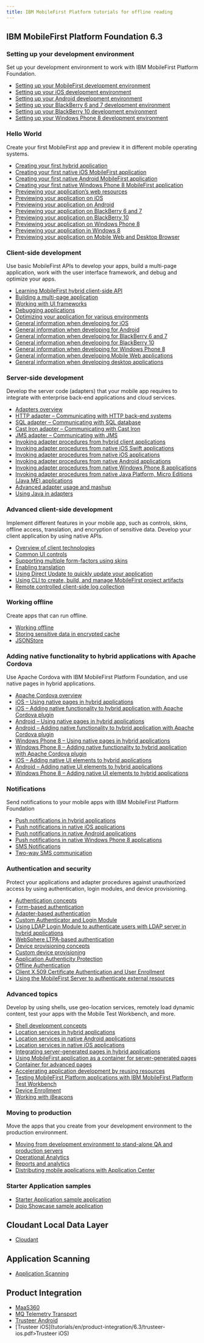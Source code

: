 ```yaml
---
title: IBM MobileFirst Platform tutorials for offline reading
---
```


## IBM MobileFirst Platform Foundation 6.3

### Setting up your development environment
Set up your development environment to work with IBM MobileFirst Platform Foundation.

* [Setting up your MobileFirst development environment](tutorials/en/foundation/6.3/setting-up-your-development-environment/setting-mobilefirst-development-environment.pdf)
* [Setting up your iOS development environment](tutorials/en/foundation/6.3/setting-up-your-development-environment/setting-ios-development-environment.pdf)
* [Setting up your Android development environment](tutorials/en/foundation/6.3/setting-up-your-development-environment/setting-android-development-environment.pdf)
* [Setting up your BlackBerry 6 and 7 development environment](tutorials/en/foundation/6.3/setting-up-your-development-environment/setting-blackberry-6-7-development-environment.pdf)
* [Setting up your BlackBerry 10 development environment](tutorials/en/foundation/6.3/setting-up-your-development-environment/setting-blackberry-10-development-environment.pdf)
* [Setting up your Windows Phone 8 development environment](tutorials/en/foundation/6.3/setting-up-your-development-environment/setting-windows-phone-8-development-environment.pdf)

### Hello World
Create your first MobileFirst app and preview it in different mobile operating systems.

* [Creating your first hybrid application](tutorials/en/foundation/6.3/hello-world/creating-your-first-hybrid-application.pdf)
* [Creating your first native iOS MobileFirst application](tutorials/en/foundation/6.3/hello-world/creating-first-native-ios-mobilefirst-application.pdf)
* [Creating your first native Android MobileFirst application](tutorials/en/foundation/6.3/hello-world/creating-first-native-android-mobilefirst-application.pdf)
* [Creating your first native Windows Phone 8 MobileFirst application](tutorials/en/foundation/6.3/hello-world/creating-first-native-windows-phone-8-mobilefirst-application.pdf)
* [Previewing your application’s web resources](tutorials/en/foundation/6.3/hello-world/previewing-applications-web-resources.pdf)
* [Previewing your application on iOS](tutorials/en/foundation/6.3/hello-world/previewing-application-ios.pdf)
* [Previewing your application on Android](tutorials/en/foundation/6.3/hello-world/previewing-application-android.pdf)
* [Previewing your application on BlackBerry 6 and 7](tutorials/en/foundation/6.3/hello-world/previewing-application-blackberry-6-7.pdf)
* [Previewing your application on BlackBerry 10](tutorials/en/foundation/6.3/hello-world/previewing-application-blackberry-10)
* [Previewing your application on Windows Phone 8](tutorials/en/foundation/6.3/hello-world/previewing-application-windows-phone-8.pdf)
* [Previewing your application in Windows 8](tutorials/en/foundation/6.3/hello-world/previewing-application-windows-8.pdf)
* [Previewing your application on Mobile Web and Desktop Browser](tutorials/en/foundation/6.3/hello-world/previewing-application-mobile-web-desktop-browser.pdf)

### Client-side development
Use basic MobileFirst APIs to develop your apps, build a multi-page application, work with the user interface framework, and debug and optimize your apps.

* [Learning MobileFirst hybrid client-side API](tutorials/en/foundation/6.3/client-side-development-basics/learning-mobilefirst-hybrid-client-side-api.pdf)
* [Building a multi-page application](tutorials/en/foundation/6.3/client-side-development-basics/building-multi-page-application.pdf)
* [Working with UI frameworks](tutorials/en/foundation/6.3/client-side-development-basics/working-ui-frameworks.pdf)
* [Debugging applications](tutorials/en/foundation/6.3/client-side-development-basics/debugging-applications.pdf)
* [Optimizing your application for various environments](tutorials/en/foundation/6.3/client-side-development-basics/optimizing-application-various-environments.pdf)
* [General information when developing for iOS](tutorials/en/foundation/6.3/client-side-development-basics/general-information-developing-ios.pdf)
* [General information when developing for Android](tutorials/en/foundation/6.3/client-side-development-basics/general-information-developing-android.pdf)
* [General information when developing for BlackBerry 6 and 7](tutorials/en/foundation/6.3/client-side-development-basics/general-information-developing-blackberry-6-7.pdf)
* [General information when developing for BlackBerry 10](tutorials/en/foundation/6.3/client-side-development-basics/general-information-developing-blackberry-10.pdf)
* [General information when developing for Windows Phone 8](tutorials/en/foundation/6.3/client-side-development-basics/general-information-developing-windows-phone-8.pdf)
* [General information when developing Mobile Web applications](tutorials/en/foundation/6.3/client-side-development-basics/general-information-developing-mobile-web-applications.pdf)
* [General information when developing desktop applications](tutorials/en/foundation/6.3/client-side-development-basics/general-information-developing-desktop-applications.pdf)

### Server-side development
Develop the server code (adapters) that your mobile app requires to integrate with enterprise back-end applications and cloud services.

* [Adapters overview](tutorials/en/foundation/6.3/server-side-development/adapter-framework-overview.pdf)
* [HTTP adapter – Communicating with HTTP back-end systems](tutorials/en/foundation/6.3/server-side-development/http-adapter-communicating-http-back-end-systems.pdf)
* [SQL adapter – Communicating with SQL database](tutorials/en/foundation/6.3/server-side-development/sql-adapter-communicating-sql-database.pdf)
* [Cast Iron adapter – Communicating with Cast Iron](tutorials/en/foundation/6.3/server-side-development/cast-iron-adapter-communicating-cast-iron.pdf)
* [JMS adapter – Communicating with JMS](tutorials/en/foundation/6.3/server-side-development/jms-adapter-communicating-jms.pdf)
* [Invoking adapter procedures from hybrid client applications](tutorials/en/foundation/6.3/server-side-development/invoking-adapter-procedures-hybrid-client-applications.pdf)
*  [Invoking adapter procedures from native iOS Swift applications](tutorials/en/foundation/6.3/server-side-development/invoking-adapter-procedures-native-ios-swift-applications.pdf)
* [Invoking adapter procedures from native iOS applications](tutorials/en/foundation/6.3/server-side-development/invoking-adapter-procedures-native-ios-applications.pdf)
* [Invoking adapter procedures from native Android applications](tutorials/en/foundation/6.3/server-side-development/invoking-adapter-procedures-native-android-applications.pdf)
* [Invoking adapter procedures from native Windows Phone 8 applications](tutorials/en/foundation/6.3/server-side-development/invoking-adapter-procedures-native-windows-phone-8-applications.pdf)
* [Invoking adapter procedures from native Java Platform, Micro Editions (Java ME) applications](tutorials/en/foundation/6.3/server-side-development/invoking-adapter-procedures-native-java-platform-micro-editions-java-applications.pdf)
* [Advanced adapter usage and mashup](tutorials/en/foundation/6.3/server-side-development/advanced-adapter-usage-mashup.pdf)
* [Using Java in adapters](tutorials/en/foundation/6.3/server-side-development/using-java-adapters.pdf)

### Advanced client-side development
Implement different features in your mobile app, such as controls, skins, offline access, translation, and encryption of sensitive data. Develop your client application by using native APIs.

* [Overview of client technologies](tutorials/en/foundation/6.3/advanced-client-side-development/overview-client-technologies.pdf)
* [Common UI controls](tutorials/en/foundation/6.3/advanced-client-side-development/common-ui-controls.pdf)
* [Supporting multiple form-factors using skins](tutorials/en/foundation/6.3/advanced-client-side-development/supporting-multiple-form-factors-using-skins.pdf)
* [Enabling translation](tutorials/en/foundation/6.3/advanced-client-side-development/enabling-translation.pdf)
* [Using Direct Update to quickly update your application](tutorials/en/foundation/6.3/advanced-client-side-development/using-direct-update-quickly-update-application.pdf)
* [Using CLI to create, build, and manage MobileFirst project artifacts](tutorials/en/foundation/6.3/advanced-client-side-development/using-cli-create-build-manage-project-artifacts.pdf)
* [Remote controlled client-side log collection](tutorials/en/foundation/6.3/advanced-client-side-development/remote-controlled-client-side-log-collection.pdf)

### Working offline
Create apps that can run offline.

* [Working offline](tutorials/en/foundation/6.3/working-offline/working-offline.pdf)
* [Storing sensitive data in encrypted cache](tutorials/en/foundation/6.3/working-offline/storing-sensitive-data-encrypted-cache.pdf)
* [JSONStore](tutorials/en/foundation/6.3/working-offline/jsonstore.pdf)

### Adding native functionality to hybrid applications with Apache Cordova
Use Apache Cordova with IBM MobileFirst Platform Foundation, and use native pages in hybrid applications.

* [Apache Cordova overview](tutorials/en/foundation/6.3/adding-native-functionality/apache-cordova-overview.pdf)
* [iOS – Using native pages in hybrid applications](tutorials/en/foundation/6.3/adding-native-functionality/ios-using-native-pages-hybrid-applications.pdf)
* [iOS – Adding native functionality to hybrid application with Apache Cordova plugin](tutorials/en/foundation/6.3/adding-native-functionality/ios-adding-native-functionality-hybrid-application-apache-cordova-plugin.pdf)
* [Android – Using native pages in hybrid applications](tutorials/en/foundation/6.3/adding-native-functionality/android-using-native-pages-hybrid-applications.pdf)
* [Android – Adding native functionality to hybrid application with Apache Cordova plugin](tutorials/en/foundation/6.3/adding-native-functionality/android-adding-native-functionality-hybrid-application-apache-cordova-plugin.pdf)
* [Windows Phone 8 – Using native pages in hybrid applications](tutorials/en/foundation/6.3/adding-native-functionality/windows-phone-8-using-native-pages-hybrid-applications.pdf)
* [Windows Phone 8 – Adding native functionality to hybrid application with Apache Cordova plugin](tutorials/en/foundation/6.3/adding-native-functionality/windows-phone-8-adding-native-functionality-hybrid-application-apache-cordova-plugin.pdf)
*  [iOS – Adding native UI elements to hybrid applications](tutorials/en/foundation/6.3/adding-native-functionality/ios-adding-native-ui-elements-hybrid-applications.pdf)
*  [Android – Adding native UI elements to hybrid applications](tutorials/en/foundation/6.3/adding-native-functionality/android-adding-native-ui-elements-hybrid-applications.pdf)
*  [Windows Phone 8 – Adding native UI elements to hybrid applications](tutorials/en/foundation/6.3/adding-native-functionality/windows-phone-8-adding-native-ui-elements-hybrid-applications.pdf)

### Notifications
Send notifications to your mobile apps with IBM MobileFirst Platform Foundation

* [Push notifications in hybrid applications](tutorials/en/foundation/6.3/notifications/push-notifications-hybrid-applications.pdf)
* [Push notifications in native iOS applications](tutorials/en/foundation/6.3/notifications/push-notifications-native-ios-applications.pdf)
* [Push notifications in native Android applications](tutorials/en/foundation/6.3/notifications/push-notification-native-android-applications.pdf)
*  [Push notifications in native Windows Phone 8 applications](tutorials/en/foundation/6.3/notifications/push-notification-native-windows-phone-8-applications.pdf)
* [SMS Notifications](tutorials/en/foundation/6.3/notifications/sms-notifications.pdf)
* [Two-way SMS communication](tutorials/en/foundation/6.3/notifications/two-way-sms-communication.pdf)

### Authentication and security
Protect your applications and adapter procedures against unauthorized access by using authentication, login modules, and device provisioning.

* [Authentication concepts](tutorials/en/foundation/6.3/authentication-security/authentication-concepts.pdf)
* [Form-based authentication](tutorials/en/foundation/6.3/authentication-security/form-based-authentication.pdf)
* [Adapter-based authentication](tutorials/en/foundation/6.3/authentication-security/adapter-based-authentication.pdf)
* [Custom Authenticator and Login Module](tutorials/en/foundation/6.3/authentication-security/custom-authenticator-login-module.pdf)
* [Using LDAP Login Module to authenticate users with LDAP server in hybrid applications](tutorials/en/foundation/6.3/authentication-security/using-ldap-login-module-authenticate-users-ldap-server-hybrid-applications.pdf)
* [WebSphere LTPA-based authentication](tutorials/en/foundation/6.3/authentication-security/websphere-ltpa-based-authentication.pdf)
* [Device provisioning concepts](tutorials/en/foundation/6.3/authentication-security/device-provisioning-concepts.pdf)
* [Custom device provisioning](tutorials/en/foundation/6.3/authentication-security/custom-device-provisioning.pdf)
* [Application Authenticity Protection](tutorials/en/foundation/6.3/authentication-security/application-authenticity-protection.pdf)
*  [Offline Authentication](tutorials/en/foundation/6.3/authentication-security/offline-authentication.pdf)
* [Client X.509 Certificate Authentication and User Enrollment](tutorials/en/foundation/6.3/authentication-security/client-x-509-certificate-authentication-user-enrollment.pdf)
* [Using the MobileFirst Server to authenticate external resources](tutorials/en/foundation/6.3/authentication-security/using-mobilefirst-server-authenticate-external-resources.pdf)

### Advanced topics
Develop by using shells, use geo-location services, remotely load dynamic content, test your apps with the Mobile Test Workbench, and more.

* [Shell development concepts](tutorials/en/foundation/6.3/advanced-topics/shell-development-concepts.pdf)
* [Location services in hybrid applications](tutorials/en/foundation/6.3/advanced-topics/location-services-hybrid-applications.pdf)
* [Location services in native Android applications](tutorials/en/foundation/6.3/advanced-topics/location-services-native-android-applications.pdf)
* [Location services in native iOS applications](tutorials/en/foundation/6.3/advanced-topics/location-services-native-ios-applications.pdf)
* [Integrating server-generated pages in hybrid applications](tutorials/en/foundation/6.3/advanced-topics/integrating-server-generated-pages-hybrid-applications.pdf)
* [Using MobileFirst application as a container for server-generated pages](tutorials/en/foundation/6.3/advanced-topics/using-mobilefirst-application-container-server-generated-pages.pdf)
* [Container for advanced pages](tutorials/en/foundation/6.3/advanced-topics/container-advanced-pages.pdf)
* [Accelerating application development by reusing resources](tutorials/en/foundation/6.3/advanced-topics/accelerating-application-development-reusing-resources.pdf)
* [Testing MobileFirst Platform applications with IBM MobileFirst Platform Test Workbench](tutorials/en/foundation/6.3/advanced-topics/testing-mobilefirst-mobile-applications-mobile-test-workbench.pdf)
*  [Device Enrollment](tutorials/en/foundation/6.3/advanced-topics/device-enrollment.pdf)
*  [Working with iBeacons](tutorials/en/foundation/6.3/advanced-topics/working-with-ibeacons.pdf)

### Moving to production
Move the apps that you create from your development environment to the production environment.

* [Moving from development environment to stand-alone QA and production servers](tutorials/en/foundation/6.3/moving-production/moving-development-environment-stand-alone-qa-production-servers.pdf)
* [Operational Analytics](tutorials/en/foundation/6.3/moving-production/operational-analytics.pdf)
* [Reports and analytics](tutorials/en/foundation/6.3/moving-production/reports-analytics.pdf)
* [Distributing mobile applications with Application Center](tutorials/en/foundation/6.3/moving-production/distributing-mobile-applications-application-center.pdf)

### Starter Application samples

* [Starter Application sample application](tutorials/en/foundation/6.3/starter-application-sample.pdf)
* [Dojo Showcase sample application](tutorials/en/foundation/6.3/starter-application-sample/running-dojo-based-sample)

## Cloudant Local Data Layer

* [Cloudant](tutorials/en/product-integration/6.3/cloudant.pdf)

## Application Scanning

* [Application Scanning](tutorials/en/application-scanning.pdf)

## Product Integration

* [MaaS360](tutorials/en/product-integration/6.3/maas360.pdf)
* [MQ Telemetry Transport](tutorials/en/product-integration/6.3/mq-telemetry-transport.pdf)
* [Trusteer Android](tutorials/en/product-integration/6.3/trusteer-android.pdf>)
* [Trusteer iOS](tutorials/en/product-integration/6.3/trusteer-ios.pdf>Trusteer iOS)
